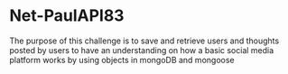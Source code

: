 # Net-PaulAPI83
The purpose of this challenge is to save and retrieve users and thoughts posted by users to have an understanding on how a basic social media platform works by using objects in mongoDB and mongoose
